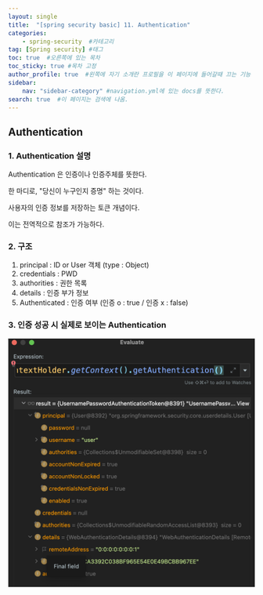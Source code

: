```yaml
---
layout: single
title:  "[spring security basic] 11. Authentication"
categories: 
    - spring-security  #카테고리
tag: [Spring security] #태그
toc: true  #오른쪽에 있는 목차
toc_sticky: true #목차 고정
author_profile: true  #왼쪽에 자기 소개란 프로필을 이 페이지에 들어갈때 끄는 기능
sidebar:
    nav: "sidebar-category" #navigation.yml에 있는 docs를 뜻한다.
search: true  #이 페이지는 검색에 나옴.
---
```


## Authentication

### 1. Authentication 설명

Authentication 은 인증이나 인증주체를 뜻한다.

한 마디로, "당신이 누구인지 증명" 하는 것이다.

사용자의 인증 정보를 저장하는 토큰 개념이다.

이는 전역적으로 참조가 가능하다.

### 2. 구조

1. principal : ID or User 객체 (type : Object)
2. credentials : PWD
3. authorities : 권한 목록
4. details : 인증 부가 정보
5. Authenticated : 인증 여부 (인증 o : true / 인증 x : false)


### 3. 인증 성공 시 실제로 보이는 Authentication

![](/assets/images/2023/05/24/filter4.png)